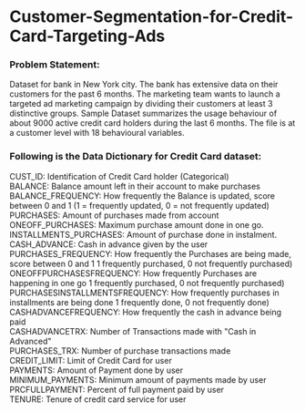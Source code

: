 # Customer-Segmentation-for-Credit-Card-Targeting-Ads

### Problem Statement:
Dataset for bank in New York city. The bank has extensive data on their customers for the past 6 months. The marketing team wants to launch a targeted ad marketing campaign by dividing their customers at least 3 distinctive groups. Sample Dataset summarizes the usage behaviour of about 9000 active credit card holders during the last 6 months. The file is at a customer level with 18 behavioural variables.

### Following is the Data Dictionary for Credit Card dataset:
CUST_ID: Identification of Credit Card holder (Categorical)\
BALANCE: Balance amount left in their account to make purchases\
BALANCE_FREQUENCY: How frequently the Balance is updated, score between 0 and 1 (1 =
frequently updated, 0 = not frequently updated)\
PURCHASES: Amount of purchases made from account\
ONEOFF_PURCHASES: Maximum purchase amount done in one go.\
INSTALLMENTS_PURCHASES: Amount of purchase done in instalment.\
CASH_ADVANCE: Cash in advance given by the user\
PURCHASES_FREQUENCY: How frequently the Purchases are being made, score between 0 and 1 1
frequently purchased, 0 not frequently purchased)\
ONEOFFPURCHASESFREQUENCY: How frequently Purchases are happening in one go 1
frequently purchased, 0 not frequently purchased)\
PURCHASESINSTALLMENTSFREQUENCY: How frequently purchases in installments are being
done 1 frequently done, 0 not frequently done)\
CASHADVANCEFREQUENCY: How frequently the cash in advance being paid\
CASHADVANCETRX: Number of Transactions made with "Cash in Advanced"\
PURCHASES_TRX: Number of purchase transactions made\
CREDIT_LIMIT: Limit of Credit Card for user\
PAYMENTS: Amount of Payment done by user\
MINIMUM_PAYMENTS: Minimum amount of payments made by user\
PRCFULLPAYMENT: Percent of full payment paid by user\
TENURE: Tenure of credit card service for user

